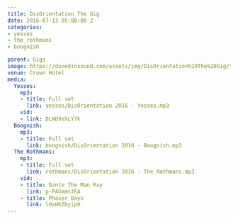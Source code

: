 ```yaml
---
title: DisOrientation The Gig
date: 2016-07-13 05:00:00 Z
categories:
- yesses
- the_rothmans
- boognish

parent: Gigs
image: https://dunedinsound.com/assets/img/DisOrientation%20The%20Gig/the_rothmans/P1060487%20(Small).jpg
venue: Crown Hotel
media:
  Yesses:
    mp3:
    - title: Full set
      link: yesses/DisOrientation 2016 - Yesses.mp3
    vid:
    - link: DLND9VXLY7k
  Boognish:
    mp3:
    - title: Full set
      link: boognish/DisOrientation 2016 - Boognish.mp3
  The Rothmans:
    mp3:
    - title: Full set
      link: rothmans/DisOrientation 2016 - The Rothmans.mp3
    vid:
    - title: Dante The Man Ray
      link: p-PAGmmsfEA
    - title: Phaser Days
      link: ldxHhZbyip0
---
```


